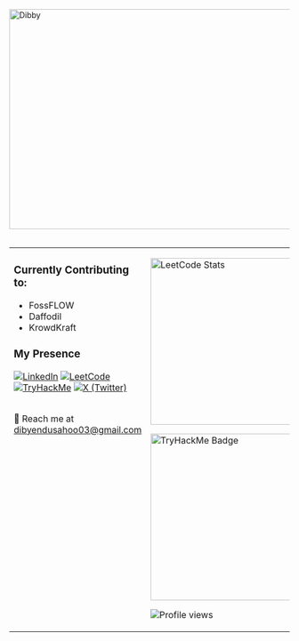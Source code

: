 <img width="1584" height="396" alt="Dibby" src="https://github.com/user-attachments/assets/04878349-0a91-45e4-bfb7-c2af71e0e363" />
 <br><br>

<table align="center">
  <tr>
    <td valign="top" width="50%">
      <h3>Currently Contributing to:</h3>
      <ul>
        <li>FossFLOW</li>
        <li>Daffodil</li>
        <li>KrowdKraft</li>
      </ul>
     <h3> My Presence </h3>
     <p>
        <a href="https://www.linkedin.com/in/dibyendusahoo/"><img src="https://img.shields.io/badge/LinkedIn-%230077B5.svg?logo=linkedin&logoColor=white" alt="LinkedIn"></a>
        <a href="https://leetcode.com/u/Fatal1t/"><img src="https://img.shields.io/badge/LeetCode-%23FFA116.svg?logo=LeetCode&logoColor=black" alt="LeetCode"></a>
        <a href="https://tryhackme.com/p/F4tal1t"><img src="https://img.shields.io/badge/TryHackMe-%23F7931C.svg?logo=TryHackMe&logoColor=black" alt="TryHackMe"></a>
        <a href="https://x.com/FatalIt8"><img src="https://img.shields.io/badge/X-%23000000.svg?logo=X&logoColor=white" alt="X (Twitter)"></a><br><br>
       <p>📧 Reach me at <a href="mailto:dibyendusahoo03@gmail.com">dibyendusahoo03@gmail.com</a></p>
      </p>
    </td>
    <td width="50%">
      <p>
        <a href="https://leetcode.com/Fatal1t/"><img src="https://leetcard.jacoblin.cool/Fatal1t?theme=dark" alt="LeetCode Stats" width="300" /></a>
      </p>
      <p>
        <img src="https://tryhackme-badges.s3.amazonaws.com/F4tal1t.png" alt="TryHackMe Badge" width="300" />
      </p>
      <p>
        <img src="https://counter.kuber.studio/F4tal1t/hacker/count.svg" alt="Profile views">
      </p>
    </td>
  </tr>
</table>
